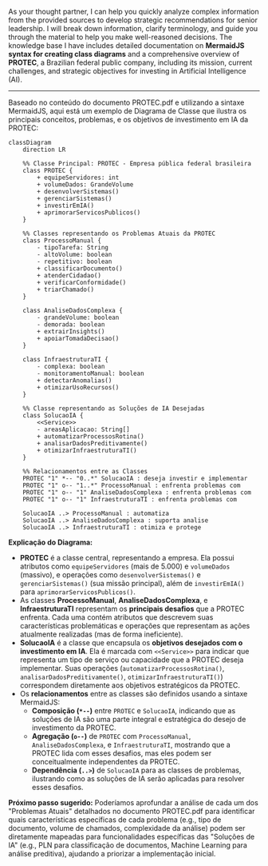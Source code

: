 As your thought partner, I can help you quickly analyze complex information from the provided sources to develop strategic recommendations for senior leadership. I will break down information, clarify terminology, and guide you through the material to help you make well-reasoned decisions. The knowledge base I have includes detailed documentation on **MermaidJS syntax for creating class diagrams** and a comprehensive overview of **PROTEC**, a Brazilian federal public company, including its mission, current challenges, and strategic objectives for investing in Artificial Intelligence (AI).

***

Baseado no conteúdo do documento PROTEC.pdf e utilizando a sintaxe MermaidJS, aqui está um exemplo de Diagrama de Classe que ilustra os principais conceitos, problemas, e os objetivos de investimento em IA da PROTEC:

```mermaid
classDiagram
    direction LR

    %% Classe Principal: PROTEC - Empresa pública federal brasileira
    class PROTEC {
        + equipeServidores: int
        + volumeDados: GrandeVolume
        + desenvolverSistemas()
        + gerenciarSistemas()
        + investirEmIA()
        + aprimorarServicosPublicos()
    }

    %% Classes representando os Problemas Atuais da PROTEC
    class ProcessoManual {
        - tipoTarefa: String
        - altoVolume: boolean
        - repetitivo: boolean
        + classificarDocumento()
        + atenderCidadao()
        + verificarConformidade()
        + triarChamado()
    }

    class AnaliseDadosComplexa {
        - grandeVolume: boolean
        - demorada: boolean
        + extrairInsights()
        + apoiarTomadaDecisao()
    }

    class InfraestruturaTI {
        - complexa: boolean
        - monitoramentoManual: boolean
        + detectarAnomalias()
        + otimizarUsoRecursos()
    }

    %% Classe representando as Soluções de IA Desejadas
    class SolucaoIA {
        <<Service>>
        - areasAplicacao: String[]
        + automatizarProcessosRotina()
        + analisarDadosPreditivamente()
        + otimizarInfraestruturaTI()
    }

    %% Relacionamentos entre as Classes
    PROTEC "1" *-- "0..*" SolucaoIA : deseja investir e implementar
    PROTEC "1" o-- "1..*" ProcessoManual : enfrenta problemas com
    PROTEC "1" o-- "1" AnaliseDadosComplexa : enfrenta problemas com
    PROTEC "1" o-- "1" InfraestruturaTI : enfrenta problemas com

    SolucaoIA ..> ProcessoManual : automatiza
    SolucaoIA ..> AnaliseDadosComplexa : suporta analise
    SolucaoIA ..> InfraestruturaTI : otimiza e protege
```

**Explicação do Diagrama:**

*   **PROTEC** é a classe central, representando a empresa. Ela possui atributos como `equipeServidores` (mais de 5.000) e `volumeDados` (massivo), e operações como `desenvolverSistemas()` e `gerenciarSistemas()` (sua missão principal), além de `investirEmIA()` para `aprimorarServicosPublicos()`.
*   As classes **ProcessoManual**, **AnaliseDadosComplexa**, e **InfraestruturaTI** representam os **principais desafios** que a PROTEC enfrenta. Cada uma contém atributos que descrevem suas características problemáticas e operações que representam as ações atualmente realizadas (mas de forma ineficiente).
*   **SolucaoIA** é a classe que encapsula os **objetivos desejados com o investimento em IA**. Ela é marcada com `<<Service>>` para indicar que representa um tipo de serviço ou capacidade que a PROTEC deseja implementar. Suas operações (`automatizarProcessosRotina()`, `analisarDadosPreditivamente()`, `otimizarInfraestruturaTI()`) correspondem diretamente aos objetivos estratégicos da PROTEC.
*   Os **relacionamentos** entre as classes são definidos usando a sintaxe MermaidJS:
    *   **Composição (`*--`)** entre `PROTEC` e `SolucaoIA`, indicando que as soluções de IA são uma parte integral e estratégica do desejo de investimento da PROTEC.
    *   **Agregação (`o--`)** de `PROTEC` com `ProcessoManual`, `AnaliseDadosComplexa`, e `InfraestruturaTI`, mostrando que a PROTEC lida com esses desafios, mas eles podem ser conceitualmente independentes da PROTEC.
    *   **Dependência (`..>`)** de `SolucaoIA` para as classes de problemas, ilustrando como as soluções de IA serão aplicadas para resolver esses desafios.

**Próximo passo sugerido:** Poderíamos aprofundar a análise de cada um dos "Problemas Atuais" detalhados no documento PROTEC.pdf para identificar quais características específicas de cada problema (e.g., tipo de documento, volume de chamados, complexidade da análise) podem ser diretamente mapeadas para funcionalidades específicas das "Soluções de IA" (e.g., PLN para classificação de documentos, Machine Learning para análise preditiva), ajudando a priorizar a implementação inicial.